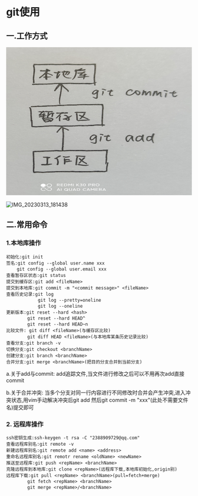 # git使用

## 一.工作方式

<img src="git使用.assets/IMG_20230313_181424-1678703072525-2.jpg" width="800" height="400" alt="IMG_20230313_181424"  />

![IMG_20230313_181438](git使用.assets/IMG_20230313_181438.jpg)

## 二.常用命令

### 1.本地库操作

```
初始化:git init
签名:git config --global user.name xxx
	git config --global user.email xxx
查看暂存区状态:git status
提交到缓存区:git add <fileName>
提交到本地库:git commit -m "<commit message>" <fileName>
查看历史记录:git log
			git log --pretty=oneline
			git log --oneline
更新版本:git reset --hard <hash>
		git reset --hard HEAD^
		git reset --hard HEAD~n
比较文件: git diff <fileName>(与缓存区比较)
		git diff HEAD <fileName>(与本地库某条历史记录比较)
查看分支:git branch -v
切换分支:git checkout <branchName>
创建分支:git branch <branchName>
合并分支:git merge <branchName>(把目的分支合并到当前分支)
```

a.关于add与commit:	add追踪文件,当文件进行修改之后可以不用再次add直接commit

b.关于合并冲突:	当多个分支对同一行内容进行不同修改时合并会产生冲突,进入冲突状态,用vim手动解决冲突后git add <fileName>然后git commit -m "xxx"(此处不需要文件名)提交即可

### 2. 远程库操作

```
ssh密钥生成:ssh-keygen -t rsa -C "2388909729@qq.com"
查看远程库别名:git remote -v
新建远程库别名:git remote add <name> <address>
重命名远程库别名:git remotr rename <oldName> <newName>
推送至远程库:git push <repName> <branchName>
克隆远程库到本地库:git clone <repName>(远程库下载,本地库初始化,origin别)
远程库下载:git pull <repName> <branchName>(pull=fetch+merge)
		git fetch <repName> <branchName>
		git merge <repName>/<branchName>
		
```

